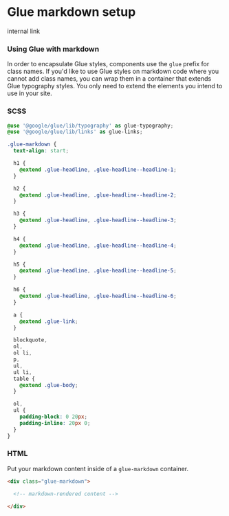 # Glue markdown setup

internal link

<!--*
# Document freshness: For more information, see internal link
freshness: { owner: 'glue-eng-core' reviewed: '2023-07-05' }
*-->



### Using Glue with markdown

In order to encapsulate Glue styles, components use the `glue` prefix for class
names. If you'd like to use Glue styles on markdown code where you cannot add
class names, you can wrap them in a container that extends Glue typography
styles. You only need to extend the elements you intend to use in your site.

### SCSS

```scss
@use '@google/glue/lib/typography' as glue-typography;
@use '@google/glue/lib/links' as glue-links;

.glue-markdown {
  text-align: start;

  h1 {
    @extend .glue-headline, .glue-headline--headline-1;
  }

  h2 {
    @extend .glue-headline, .glue-headline--headline-2;
  }

  h3 {
    @extend .glue-headline, .glue-headline--headline-3;
  }

  h4 {
    @extend .glue-headline, .glue-headline--headline-4;
  }

  h5 {
    @extend .glue-headline, .glue-headline--headline-5;
  }

  h6 {
    @extend .glue-headline, .glue-headline--headline-6;
  }

  a {
    @extend .glue-link;
  }

  blockquote,
  ol,
  ol li,
  p,
  ul,
  ul li,
  table {
    @extend .glue-body;
  }

  ol,
  ul {
    padding-block: 0 20px;
    padding-inline: 20px 0;
  }
}
```

### HTML

Put your markdown content inside of a `glue-markdown` container.

```html
<div class="glue-markdown">

  <!-- markdown-rendered content -->

</div>
```
